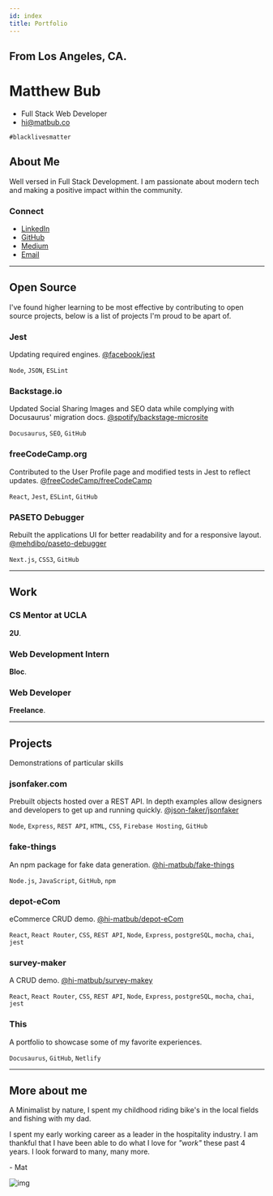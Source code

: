 ```yaml
---
id: index
title: Portfolio
---
```


## From Los Angeles, CA.

# Matthew Bub

- Full Stack Web Developer
- hi@matbub.co

`#blacklivesmatter`

## About Me

Well versed in Full Stack Development. I am passionate about modern tech and making a positive impact within the community.

### Connect

- [LinkedIn](https://www.linkedin.com/in/matbub/)
- [GitHub](https://github.com/hi-matbub)
- [Medium](https://medium.com/@6matbub)
- [Email](mailto:hi@matbub.co)

---

## Open Source

I've found higher learning to be most effective by contributing to open source projects, below is a list of projects I'm proud to be apart of.

### Jest

Updating required engines. [@facebook/jest](https://github.com/facebook/jest)

`Node`, `JSON`, `ESLint`

### Backstage.io

Updated Social Sharing Images and SEO data while complying with Docusaurus' migration docs. [@spotify/backstage-microsite](https://github.com/spotify/backstage-microsite)

`Docusaurus`, `SEO`, `GitHub`

### freeCodeCamp.org

Contributed to the User Profile page and modified tests in Jest to reflect updates. [@freeCodeCamp/freeCodeCamp](https://github.com/freeCodeCamp/freeCodeCamp)

`React`, `Jest`, `ESLint`, `GitHub`

### PASETO Debugger

Rebuilt the applications UI for better readability and for a responsive layout. [@mehdibo/paseto-debugger](https://github.com/mehdibo/paseto-debugger)

`Next.js`, `CSS3`, `GitHub`

---

## Work

### CS Mentor at UCLA

**2U**.

### Web Development Intern

**Bloc**.

### Web Developer

**Freelance**.

---

## Projects

Demonstrations of particular skills

### jsonfaker.com

Prebuilt objects hosted over a REST API. In depth examples allow designers and developers to get up and running quickly. [@json-faker/jsonfaker](https://github.com/json-faker/jsonfaker)

`Node`, `Express`, `REST API`, `HTML`, `CSS`, `Firebase Hosting`, `GitHub`

### fake-things

An npm package for fake data generation. [@hi-matbub/fake-things](https://github.com/hi-matbub/fake-things)

`Node.js`, `JavaScript`, `GitHub`, `npm`

### depot-eCom

eCommerce CRUD demo. [@hi-matbub/depot-eCom](https://github.com/hi-matbub/depot-eCom)

`React`, `React Router`, `CSS`, `REST API`, `Node`, `Express`, `postgreSQL`, `mocha`, `chai`, `jest`

### survey-maker

A CRUD demo. [@hi-matbub/survey-makey](https://github.com/hi-matbub/survey-makey)

`React`, `React Router`, `CSS`, `REST API`, `Node`, `Express`, `postgreSQL`, `mocha`, `chai`, `jest`

### This

A portfolio to showcase some of my favorite experiences.

`Docusaurus`, `GitHub`, `Netlify`

---

## More about me

A Minimalist by nature, I spent my childhood riding bike's in the local fields and fishing with my dad.

I spent my early working career as a leader in the hospitality industry. I am thankful that I have been able to do what I love for _"work"_ these past 4 years. I look forward to many, many more.

\- Mat

![img](../img/mat.png)
